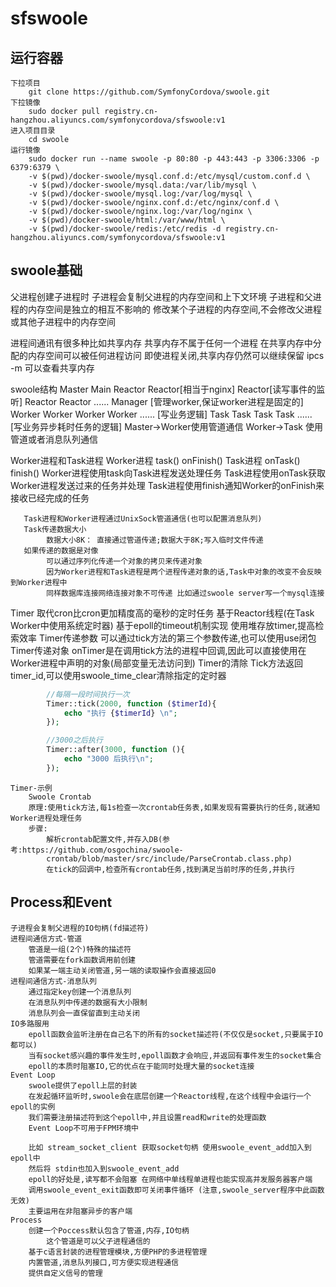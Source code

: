 # sfswoole

## 运行容器
    下拉项目
        git clone https://github.com/SymfonyCordova/swoole.git
    下拉镜像
        sudo docker pull registry.cn-hangzhou.aliyuncs.com/symfonycordova/sfswoole:v1
    进入项目目录
        cd swoole
    运行镜像
        sudo docker run --name swoole -p 80:80 -p 443:443 -p 3306:3306 -p 6379:6379 \
        -v $(pwd)/docker-swoole/mysql.conf.d:/etc/mysql/custom.conf.d \
        -v $(pwd)/docker-swoole/mysql.data:/var/lib/mysql \
        -v $(pwd)/docker-swoole/mysql.log:/var/log/mysql \
        -v $(pwd)/docker-swoole/nginx.conf.d:/etc/nginx/conf.d \
        -v $(pwd)/docker-swoole/nginx.log:/var/log/nginx \
        -v $(pwd)/docker-swoole/html:/var/www/html \
        -v $(pwd)/docker-swoole/redis:/etc/redis -d registry.cn-hangzhou.aliyuncs.com/symfonycordova/sfswoole:v1

## swoole基础
   父进程创建子进程时
        子进程会复制父进程的内存空间和上下文环境
        子进程和父进程的内存空间是独立的相互不影响的
        修改某个子进程的内存空间,不会修改父进程或其他子进程中的内存空间
   
   进程间通讯有很多种比如共享内存
        共享内存不属于任何一个进程
        在共享内存中分配的内存空间可以被任何进程访问
        即使进程关闭,共享内存仍然可以继续保留
        ipcs -m 可以查看共享内存
   
   swoole结构
        Master
            Main Reactor
                Reactor[相当于nginx]
                Reactor[读写事件的监听]
                Reactor
                Reactor
                ......
        Manager [管理worker,保证worker进程是固定的]
            Worker Worker Worker Worker ...... [写业务逻辑]
            Task   Task   Task   Task ...... [写业务异步耗时任务的逻辑]
        Master->Worker使用管道通信
        Worker->Task 使用管道或者消息队列通信
   
   Worker进程和Task进程
       Worker进程
            task() 
            onFinish()
       Task进程
            onTask()
            finish()
       Worker进程使用task向Task进程发送处理任务
       Task进程使用onTask获取Worker进程发送过来的任务并处理
       Task进程使用finish通知Worker的onFinish来接收已经完成的任务
       
       Task进程和Worker进程通过UnixSock管道通信(也可以配置消息队列)
       Task传递数据大小
            数据大小8K： 直接通过管道传递;数据大于8K;写入临时文件传递
       如果传递的数据是对像
            可以通过序列化传递一个对象的拷贝来传递对象
            因为Worker进程和Task进程是两个进程传递对象的话,Task中对象的改变不会反映到Worker进程中
            同样数据库连接网络连接对象不可传递 比如通过swoole server写一个mysql连接
   
   Timer
        取代cron比cron更加精度高的毫秒的定时任务
        基于Reactor线程(在Task Worker中使用系统定时器)
        基于epoll的timeout机制实现
        使用堆存放timer,提高检索效率
        Timer传递参数
            可以通过tick方法的第三个参数传递,也可以使用use闭包
        Timer传递对象
            onTimer是在调用tick方法的进程中回调,因此可以直接使用在Worker进程中声明的对象(局部变量无法访问到)
        Timer的清除
            Tick方法返回timer_id,可以使用swoole_time_clear清除指定的定时器
```php
        //每隔一段时间执行一次
        Timer::tick(2000, function ($timerId){
            echo "执行 {$timerId} \n";
        });

        //3000之后执行
        Timer::after(3000, function (){
            echo "3000 后执行\n";
        });
```
    Timer-示例
        Swoole Crontab
        原理:使用tick方法,每1s检查一次crontab任务表,如果发现有需要执行的任务,就通知Worker进程处理任务
        步骤:
            解析crontab配置文件,并存入DB(参考:https://github.com/osgochina/swoole-
            crontab/blob/master/src/include/ParseCrontab.class.php)
            在tick的回调中,检查所有crontab任务,找到满足当前时序的任务,并执行

## Process和Event
    子进程会复制父进程的IO句柄(fd描述符)
    进程间通信方式-管道
        管道是一组(2个)特殊的描述符
        管道需要在fork函数调用前创建
        如果某一端主动关闭管道,另一端的读取操作会直接返回0
    进程间通信方式-消息队列
        通过指定key创建一个消息队列
        在消息队列中传递的数据有大小限制
        消息队列会一直保留直到主动关闭
    IO多路服用
        epoll函数会监听注册在自己名下的所有的socket描述符(不仅仅是socket,只要属于IO都可以)
        当有socket感兴趣的事件发生时,epoll函数才会响应,并返回有事件发生的socket集合
        epoll的本质时阻塞IO,它的优点在于能同时处理大量的socket连接
    Event Loop
        swoole提供了epoll上层的封装
        在发起循环监听时,swoole会在底层创建一个Reactor线程,在这个线程中会运行一个epoll的实例
        我们需要注册描述符到这个epoll中,并且设置read和write的处理函数
        Event Loop不可用于FPM环境中
        
        比如 stream_socket_client 获取socket句柄 使用swoole_event_add加入到epoll中
        然后将 stdin也加入到swoole_event_add 
        epoll的好处是,读写都不会阻塞 在网络中单线程单进程也能实现高并发服务器客户端
        调用swoole_event_exit函数即可关闭事件循环 (注意,swoole_server程序中此函数无效)
        主要运用在非阻塞异步的客户端
    Process
        创建一个Poccess默认包含了管道,内存,IO句柄
            这个管道是可以父子进程通信的
        基于c语言封装的进程管理模块,方便PHP的多进程管理
        内置管道,消息队列接口,可方便实现进程通信
        提供自定义信号的管理